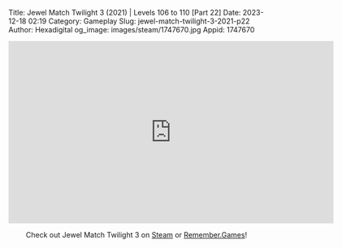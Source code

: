 Title: Jewel Match Twilight 3 (2021) | Levels 106 to 110 [Part 22]
Date: 2023-12-18 02:19
Category: Gameplay
Slug: jewel-match-twilight-3-2021-p22
Author: Hexadigital
og_image: images/steam/1747670.jpg
Appid: 1747670

<center><iframe src="https://www.youtube.com/embed/0XlQ5En0RQk?feature=oembed" allow="accelerometer; autoplay; encrypted-media; gyroscope; picture-in-picture" width="640" height="360" frameborder="0"></iframe>

Check out Jewel Match Twilight 3 on [Steam](https://store.steampowered.com/app/1747670/?curator_clanid=34633900) or [Remember.Games](https://remember.games/game/8084/jewel-match-twilight-3/)!</center>